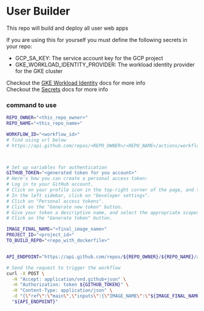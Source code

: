 # User Builder
This repo will build and deploy all user web apps

If you are using this for yourself you must define the following secrets in your repo:
- GCP_SA_KEY: The service account key for the GCP project
- GKE_WORKLOAD_IDENTITY_PROVIDER: The workload identity provider for the GKE cluster

Checkout the [GKE Workload Identity](https://cloud.google.com/kubernetes-engine/docs/how-to/workload-identity) docs for more info<br>
Checkout the [Secrets](https://docs.github.com/en/actions/reference/encrypted-secrets) docs for more info

### command to use
```bash
REPO_OWNER="<this_repo_owner>"
REPO_NAME="<this_repo_name>"

WORKFLOW_ID="<workflow_id>"
# find using url below
# https://api.github.com/repos/<REPO_OWNER>/<REPO_NAME>/actions/workflows



# Set up variables for authentication
GITHUB_TOKEN="<generated token for you account>"
# Here's how you can create a personal access token:
# Log in to your GitHub account.
# Click on your profile icon in the top-right corner of the page, and then click on "Settings".
# In the left sidebar, click on "Developer settings".
# Click on "Personal access tokens".
# Click on the "Generate new token" button.
# Give your token a descriptive name, and select the appropriate scopes for the token.
# Click on the "Generate token" button.

IMAGE_FINAL_NAME="<final_image_name>"
PROJECT_ID="<project_id>"
TO_BUILD_REPO="<repo_with_dockerfile>"


API_ENDPOINT="https://api.github.com/repos/${REPO_OWNER}/${REPO_NAME}/actions/workflows/${WORKFLOW_ID}/dispatches"

# Send the request to trigger the workflow
curl -X POST \
  -H "Accept: application/vnd.github+json" \
  -H "Authorization: token ${GITHUB_TOKEN}" \
  -H "Content-Type: application/json" \
  -d "{\"ref\":\"main\",\"inputs\":{\"IMAGE_NAME\":\"${IMAGE_FINAL_NAME}\", \"PROJECT_ID\":\"${PROJECT_ID}\", \"BUILD_REPO_NAME\":\"${TO_BUILD_REPO}\"}}" \
  "${API_ENDPOINT}"
  ```